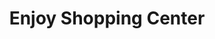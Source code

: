---
title: "Enjoy Shopping Center"
url: /consolacion/enjoy-shopping-center/
shop: department store
---